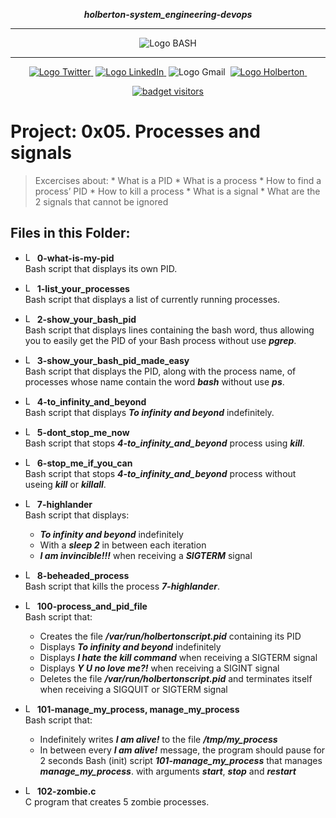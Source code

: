 <div align=center>

***holberton-system_engineering-devops***
<hr />
 <img src="https://raw.githubusercontent.com/jepez90/jepez90.github.io/master/img/Readme_media/banner_shell.svg" alt="Logo BASH" style="max-width:80%;">
 <hr />
<a href="https://twitter.com/Jepez90"><img src="https://img.shields.io/twitter/url?label=%40Jepez90&style=social&url=https%3A%2F%2Ftwitter.com%2FJepez90" alt="Logo Twitter">&nbsp;</a>
<a href="https://www.linkedin.com/in/jepez90/"><img src="https://img.shields.io/badge/jepez90-%230077B5.svg?&logo=linkedin&logoColor=white" alt="Logo LinkedIn">&nbsp;</a>
<img src="https://img.shields.io/badge/jepez90-white?style=flat&logo=gmail" alt="Logo Gmail">&nbsp;
<a href="https://twitter.com/HolbertonCOL"><img src="https://img.shields.io/badge/Holberton_School-red" alt="Logo Holberton">&nbsp;</a>

<a href="https://github.com/jepez90"><img src="https://visitor-badge.glitch.me/badge?page_id=jepez90.system_engineering-devops.0x05" alt="badget visitors"></a>
</div>

# Project: 0x05. Processes and signals

> Excercises about:
    * What is a PID
    * What is a process
    * How to find a process’ PID
    * How to kill a process
    * What is a signal
    * What are the 2 signals that cannot be ignored


## Files in this Folder:

* <img src="https://raw.githubusercontent.com/jepez90/jepez90.github.io/master/img/Readme_media/logo_shell.svg" alt="Logo Shell" height="15"> **0-what-is-my-pid**<br />
Bash script that displays its own PID.

* <img src="https://raw.githubusercontent.com/jepez90/jepez90.github.io/master/img/Readme_media/logo_shell.svg" alt="Logo Shell" height="15"> **1-list_your_processes**<br />
Bash script that displays a list of currently running processes.

* <img src="https://raw.githubusercontent.com/jepez90/jepez90.github.io/master/img/Readme_media/logo_shell.svg" alt="Logo Shell" height="15"> **2-show_your_bash_pid**<br />
Bash script that displays lines containing the bash word, thus allowing you to easily get the PID of your Bash process without use ***pgrep***.

* <img src="https://raw.githubusercontent.com/jepez90/jepez90.github.io/master/img/Readme_media/logo_shell.svg" alt="Logo Shell" height="15"> **3-show_your_bash_pid_made_easy**<br />
Bash script that displays the PID, along with the process name, of processes whose name contain the word ***bash*** without use ***ps***.

* <img src="https://raw.githubusercontent.com/jepez90/jepez90.github.io/master/img/Readme_media/logo_shell.svg" alt="Logo Shell" height="15"> **4-to_infinity_and_beyond**<br />
Bash script that displays ***To infinity and beyond*** indefinitely.

* <img src="https://raw.githubusercontent.com/jepez90/jepez90.github.io/master/img/Readme_media/logo_shell.svg" alt="Logo Shell" height="15"> **5-dont_stop_me_now**<br />
Bash script that stops ***4-to_infinity_and_beyond*** process using ***kill***.

* <img src="https://raw.githubusercontent.com/jepez90/jepez90.github.io/master/img/Readme_media/logo_shell.svg" alt="Logo Shell" height="15"> **6-stop_me_if_you_can**<br />
Bash script that stops ***4-to_infinity_and_beyond*** process without useing ***kill*** or ***killall***.

* <img src="https://raw.githubusercontent.com/jepez90/jepez90.github.io/master/img/Readme_media/logo_shell.svg" alt="Logo Shell" height="15"> **7-highlander**<br />
Bash script that displays: 
    * ***To infinity and beyond*** indefinitely 
    * With a ***sleep 2*** in between each iteration
    * ***I am invincible!!!*** when receiving a ***SIGTERM*** signal

* <img src="https://raw.githubusercontent.com/jepez90/jepez90.github.io/master/img/Readme_media/logo_shell.svg" alt="Logo Shell" height="15"> **8-beheaded_process**<br />
Bash script that kills the process ***7-highlander***.

* <img src="https://raw.githubusercontent.com/jepez90/jepez90.github.io/master/img/Readme_media/logo_shell.svg" alt="Logo Shell" height="15"> **100-process_and_pid_file**<br />
Bash script that:
    * Creates the file ***/var/run/holbertonscript.pid*** containing its PID
    * Displays ***To infinity and beyond*** indefinitely
    * Displays ***I hate the kill command*** when receiving a SIGTERM signal
    * Displays ***Y U no love me?!*** when receiving a SIGINT signal
    * Deletes the file ***/var/run/holbertonscript.pid*** and terminates itself when receiving a SIGQUIT or SIGTERM signal


* <img src="https://raw.githubusercontent.com/jepez90/jepez90.github.io/master/img/Readme_media/logo_shell.svg" alt="Logo Shell" height="15"> **101-manage_my_process, manage_my_process**<br />
Bash script that:
    * Indefinitely writes ***I am alive!*** to the file ***/tmp/my_process***
    * In between every ***I am alive!*** message, the program should pause for 2 seconds
Bash (init) script ***101-manage_my_process*** that manages ***manage_my_process***. with arguments ***start***, ***stop*** and ***restart***

* <img src="https://raw.githubusercontent.com/jepez90/jepez90.github.io/master/img/Readme_media/logo_shell.svg" alt="Logo Shell" height="15"> **102-zombie.c**<br />
C program that creates 5 zombie processes.

